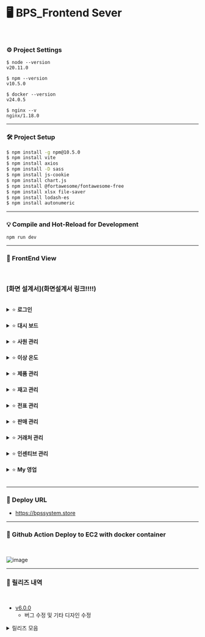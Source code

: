 # 🖥 BPS_Frontend Sever
<br/>

### ⚙ Project Settings

```
$ node --version
v20.11.0

$ npm --version
v10.5.0

$ docker --version
v24.0.5

$ nginx --v
nginx/1.18.0
```

___
### 🛠 Project Setup

```sh
$ npm install -g npm@10.5.0
$ npm install vite
$ npm install axios
$ npm install -D sass
$ npm install js-cookie
$ npm install chart.js
$ npm install @fortawesome/fontawesome-free
$ npm install xlsx file-saver
$ npm install lodash-es
$ npm install autonumeric
```

___
### 💡 Compile and Hot-Reload for Development

```sh
npm run dev
```

___
### 🎨 FrontEnd View
<br/>

### [화면 설계서](화면설계서 링크!!!!)

<br/>

<details>
<summary> ⭐ <b>로그인</b> </summary>
<div markdown="1">

### 로그인 / 로그아웃
<br/>

- DB에 저장되어있는 사번과 비밀번호로 로그인한다.
- 퇴사자는 로그인할 수 없다.
<br/>

- 로그인에 성공한 사람만 로그아웃을 할 수 있다.

</div>
</details>
<br/>

<details>
<summary> ⭐ <b>대시 보드</b> </summary>
<div markdown="1">

### 온도 조회
<br/>

- 창고의 온도를 대시보드에서 확인할 수 있다.
- 각 차량 별로 온도를 그래프를 통해 대시보드에서 확인할 수 있다.

<br/>

### 월별 매출 조회
<br/>

- 월별로 총매출 합계와 순이익을 조회할 수 있다.

</div>
</details>
<br/>

<details>
<summary> ⭐ <b>사원 관리</b>  </summary>
<div markdown="1">

### 사원 조회
<br/>

- 대표와 팀장은 전직원 조회가 가능하지만 팀원은 조회할 수 없다.
<br/>

- 대표 권한자만 권한을 수정할 수 있다.
<br/>

- 대표 권한자만 알림 수신 여부를 수정할 수 있다.


</div>
</details>
<br/>

<details>
<summary> ⭐ <b>이상 온도</b>  </summary>
<div markdown="1">

### 이상 온도 알림
- 온도가 특정 범위(냉장(2∼8℃))를 벗어나면 관리자(알림대상자) 이메일로 알림을 전송한다.
- 관리자(알림대상자)는 알림 로그 목록을 조회할 수 있다.

</div>
</details>
<br/>

<details>
<summary> ⭐ <b>제품 관리</b>  </summary>
<div markdown="1">

### 제품 조회
- 제품 목록 조회 시 대표, 팀장의 경우 모두 조회할 수 있지만 사원은 단가를 조회할 수 없다.
<br/>

- 특정 거래처에 대한 제품을 검색하여 조회할 수 있다.
<br/>

### 제품 등록, 수정, 삭제
- 거래처별 판매 목록에 등록은 대표와 팀장만 가능하다.
<br/>

- 거래처에 중복된 조건의 제품은 등록이 불가능하다.
<br/>

- 대표와 팀장은 수정, 삭제가 가능하지만 사원은 불가능하다.

</div>
</details>
<br/>

<details>
<summary> ⭐ <b>재고 관리</b>  </summary>
<div markdown="1">

### 재고 조회
- 재고 조회는 현재 남아있는 재고를 조회하며 전 직원이 조회할 수 있다.
<br/>

- 재고를 등록하기 위해서 특정 제품을 검색할 수 있다.
<br/>

- 재고 등록은 대표와 팀장만 가능하다. 

</div>
</details>
<br/>

<details>
<summary> ⭐ <b>전표 관리</b>  </summary>
<div markdown="1">

### 전표 조회
- 전표의 상태는 승인대기, 승인완료, 반려가 있다.
- 모든 전표 목록은 전 직원이 조회할 수 있다.
<br/>

- 해당 전표 조회는 전표를 생성한 팀만 조회가 가능하다.
<br/>

### 전표 등록
- 전표 등록은 사원만 가능하다.
- 일자별로 출고 전표를 등록 할 수 있다.
<br/>

- 전표를 등록하면 승인 대기 상태가 된다.
<br/>

- 등록된 전표의 목록들은 전 사원이 조회가 가능하다.
<br/>

- 전표 등록 시 재고는 차감이 된다.
<br/>

### 전표 승인 및 반려
- 대표, 팀장만 전표 승인 및 반려 권한이 있으며 대기 상태의 출고전표를 승인 및 반려 할 수 있다.
- 반려 시 전표 등록에 차감되었던 물품 수량은 재고로 재등록 된다.
<br/>

</div>
</details>
<br/>

<details>
<summary> ⭐ <b>판매 관리</b>  </summary>
<div markdown="1">

### 매출 
- 제품별로 판매 현황을 테이블로 조회할 수 있다.
- 사원은 제품명, 판매가, 수량, 매출액 만 확인할 수 있다.
<br/>

- 거래처별로 판매 현황을 테이블로 조회할 수 있다.
- 사원은 제품명, 판매가, 수량, 매출액 만 확인할 수 있다.

</div>
</details>
<br/>

<details>
<summary> ⭐ <b>거래처 관리</b>  </summary>
<div markdown="1">

### 거래처 조회
- 매출 거래처 목록을 조회 할 수 있다.
<br/>

### 거래처 등록 및 수정
- 대표, 팀장만 매출 거래처 등록, 수정과 삭제 권한이 있으며 사원은 등록, 수정 삭제 기능을 이용할 수 없다.
<br/>

</div>
</details>
<br/>

<details>
<summary> ⭐ <b>인센티브 관리</b>  </summary>
<div markdown="1">

### 인센티브 현황
- 대표는 전 직원에 대한 인센티브 조회가 가능하다.
- 팀장인 본인 팀원에 대한 인센티브 조회가 가능하다.
- 사원은 이 메뉴를 이용할 수 없다.
<br/>

</div>
</details>
<br/>

<details>
<summary> ⭐ <b>My 영업</b>  </summary>
<div markdown="1">

### 내 정보 조회
- 사원은 자신의 정보를 조회할 수 있다.
<br/>

### 내 거래처 조회
- 사원은 자신의 담당 병원에 대한 이름, 담당자, 담당자 전화번호를 조회할 수 있다.
<br/>

### 내 매출 현황
- 사원은 자신의 최근 3개월 거래처 당 매출현황을 볼 수 있다.
<br/>

### 내 인센티브
- 사원은 자신의 현재매출 대비 인센티브를 확인할 수 있다.
<br/>

- 추가 매출을 기입하여 예상 인센티브를 확인할 수 있다.
- 시뮬레이션 기능이기 때문에 데이터를 변환하지 않는다.

</div>
</details>
<br/>





___
### 📀 Deploy URL
- https://bpssystem.store

___
### 🚩 Github Action Deploy to EC2 with docker container
<br/>

![image](https://github.com/Team5-be01-Final-Project/Frontend/assets/149128094/f7fe7fce-9df0-44fe-a317-844d61d97a6f)

___
### 🧾 릴리즈 내역
<br>

- [v6.0.0](https://github.com/Team5-be01-Final-Project/Frontend2/releases/tag/v6.0.0)
  - 버그 수정 및 기타 디자인 수정
    
<details>
<summary>  릴리즈 모음  </summary>
<div markdown="1">
- [v5.0.0](https://github.com/Team5-be01-Final-Project/Frontend2/releases/tag/v5.0.0)
  - 디자인 및 기타 오류 수정
- [v4.0.0](https://github.com/Team5-be01-Final-Project/Frontend2/releases/tag/v4.0.0)
  - 권한 관리 추가.
- [v3.0.0](https://github.com/Team5-be01-Final-Project/Frontend2/releases/tag/v3.0.0)
  - 대시보드, My영업 및 매출 관리 기능 추가.
- [v2.0.0](https://github.com/Team5-be01-Final-Project/Frontend2/releases/tag/v2.0.0)
  - Docker, Nginx 사용, npm run build로 수정 및 쿠키 들어오는거 확인
- [v1.0.0](https://github.com/Team5-be01-Final-Project/Frontend2/releases/tag/v1.0.0)
  - Github Flow를 통해 EC2로 CI/CD 구축. (Docker 및 nginx는 사용하지 않고, npm run dev로 실행 확인)
  - 
 </div>
</details>

